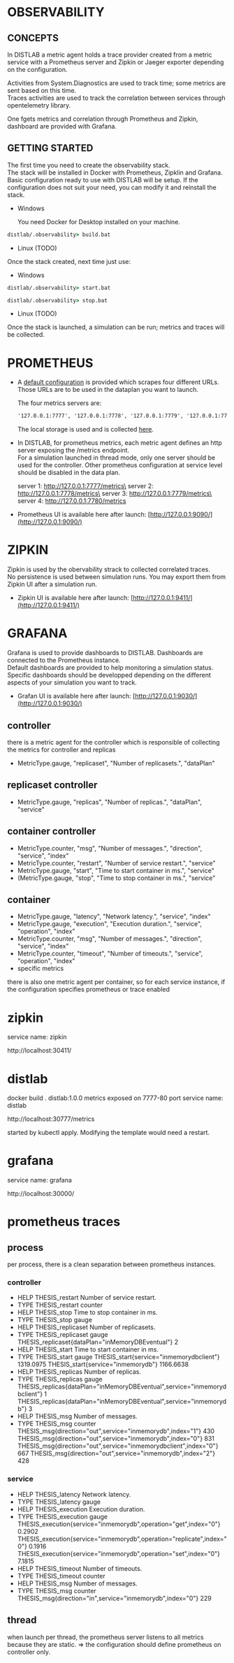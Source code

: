 

# OBSERVABILITY


## CONCEPTS

In DISTLAB a metric agent holds a trace provider created from a metric service with a Prometheus server and Zipkin or Jaeger exporter depending on the configuration.


Activities from System.Diagnostics are used to track time; some metrics are sent based on this time.\
Traces activities are used to track the correlation between services through opentelemetry library.

One fgets metrics and correlation through Prometheus and Zipkin, dashboard are provided with Grafana.

## GETTING STARTED

The first time you need to create the observability stack.\
The stack will be installed in Docker with Prometheus, Zipklin and Grafana.\
Basic configuration ready to use with DISTLAB will be setup. If the configuration does not suit your need, you can modify it and reinstall the stack.

- Windows

    You need Docker for Desktop installed on your machine.

```cmd
distlab/.observability> build.bat
```
- Linux (TODO)

Once the stack created, next time just use:
- Windows

```cmd
distlab/.observability> start.bat
```

```cmd
distlab/.observability> stop.bat
```

- Linux (TODO)

Once the stack is launched, a simulation can be run; metrics and traces will be collected.


# PROMETHEUS

- A [default configuration](/.observability/prometheus/prometheus.yml) is provided which scrapes four different URLs. Those URLs are to be used in the dataplan you want to launch.

    The four metrics servers are:

    ```cmd
    '127.0.0.1:7777', '127.0.0.1:7778', '127.0.0.1:7779', '127.0.0.1:7780'
    ```

    The local storage is used and is collected [here](/.observability/prometheus/data).

- In DISTLAB, for prometheus metrics, each metric agent defines an http server exposing the /metrics endpoint.\
    For a simulation launched in thread mode, only one server should be used for the controller. Other prometheus configuration at service level should be disabled in the data plan.

    server 1: http://127.0.0.1:7777/metrics\
    server 2: http://127.0.0.1:7778/metrics\
    server 3: http://127.0.0.1:7779/metrics\
    server 4: http://127.0.0.1:7780/metrics

- Prometheus UI is available here after launch: [http://127.0.0.1:9090/](http://127.0.0.1:9090/)    


# ZIPKIN

Zipkin is used by the obervability strack to collected correlated traces.\
No persistence is used between simulation runs. You may export them from Zipkin UI after a simulation run.
- Zipkin UI is available here after launch: [http://127.0.0.1:9411/](http://127.0.0.1:9411/)   

# GRAFANA
Grafana is used to provide dashboards to DISTLAB. Dashboards are connected to the Prometheus instance.\
Default dashboards are provided to help monitoring a simulation status.\
Specific dashboards should be developped depending on the different aspects of your simulation you want to track.
- Grafan UI is available here after launch: [http://127.0.0.1:9030/](http://127.0.0.1:9030/) 

## controller

there is a metric agent for the controller which is responsible of collecting the metrics for controller and replicas

- MetricType.gauge, "replicaset", "Number of replicasets.", "dataPlan"

## replicaset controller

- MetricType.gauge, "replicas", "Number of replicas.", "dataPlan", "service"

## container controller

- MetricType.counter, "msg", "Number of messages.", "direction", "service", "index"
- MetricType.counter, "restart", "Number of service restart.", "service"
- MetricType.gauge, "start", "Time to start container in ms.", "service"
- (MetricType.gauge, "stop", "Time to stop container in ms.", "service"

## container

- MetricType.gauge, "latency", "Network latency.", "service", "index"
- MetricType.gauge, "execution", "Execution duration.", "service", "operation", "index"
- MetricType.counter, "msg", "Number of messages.", "direction", "service", "index"
- MetricType.counter, "timeout", "Number of timeouts.", "service", "operation", "index"
- specific metrics


there is also one metric agent per container, so for each service instance, if the configuration specifies prometheus or trace enabled


# zipkin

service name: zipkin

http://localhost:30411/


# distlab

docker build . distlab:1.0.0
metrics exposed on 7777-80 port
service name: distlab

http://localhost:30777/metrics

started by kubectl apply. Modifying the template would need a restart.

# grafana

service name: grafana

http://localhost:30000/

# prometheus traces

## process

per process, there is a clean separation between prometheus instances.

### controller 

- HELP THESIS_restart Number of service restart.
- TYPE THESIS_restart counter
- HELP THESIS_stop Time to stop container in ms.
- TYPE THESIS_stop gauge
- HELP THESIS_replicaset Number of replicasets.
- TYPE THESIS_replicaset gauge
THESIS_replicaset{dataPlan="inMemoryDBEventual"} 2
- HELP THESIS_start Time to start container in ms.
- TYPE THESIS_start gauge
THESIS_start{service="inmemorydbclient"} 1319.0975
THESIS_start{service="inmemorydb"} 1166.6638
- HELP THESIS_replicas Number of replicas.
- TYPE THESIS_replicas gauge
THESIS_replicas{dataPlan="inMemoryDBEventual",service="inmemorydbclient"} 1
THESIS_replicas{dataPlan="inMemoryDBEventual",service="inmemorydb"} 3
- HELP THESIS_msg Number of messages.
- TYPE THESIS_msg counter
THESIS_msg{direction="out",service="inmemorydb",index="1"} 430
THESIS_msg{direction="out",service="inmemorydb",index="0"} 831
THESIS_msg{direction="out",service="inmemorydbclient",index="0"} 667
THESIS_msg{direction="out",service="inmemorydb",index="2"} 428

### service 

- HELP THESIS_latency Network latency.
- TYPE THESIS_latency gauge
- HELP THESIS_execution Execution duration.
- TYPE THESIS_execution gauge
THESIS_execution{service="inmemorydb",operation="get",index="0"} 0.2902
THESIS_execution{service="inmemorydb",operation="replicate",index="0"} 0.1916
THESIS_execution{service="inmemorydb",operation="set",index="0"} 7.1815
- HELP THESIS_timeout Number of timeouts.
- TYPE THESIS_timeout counter
- HELP THESIS_msg Number of messages.
- TYPE THESIS_msg counter
THESIS_msg{direction="in",service="inmemorydb",index="0"} 229

## thread

when launch per thread, the prometheus server listens to all metrics because they are static. 
=> the configuration should define prometheus on controller only.